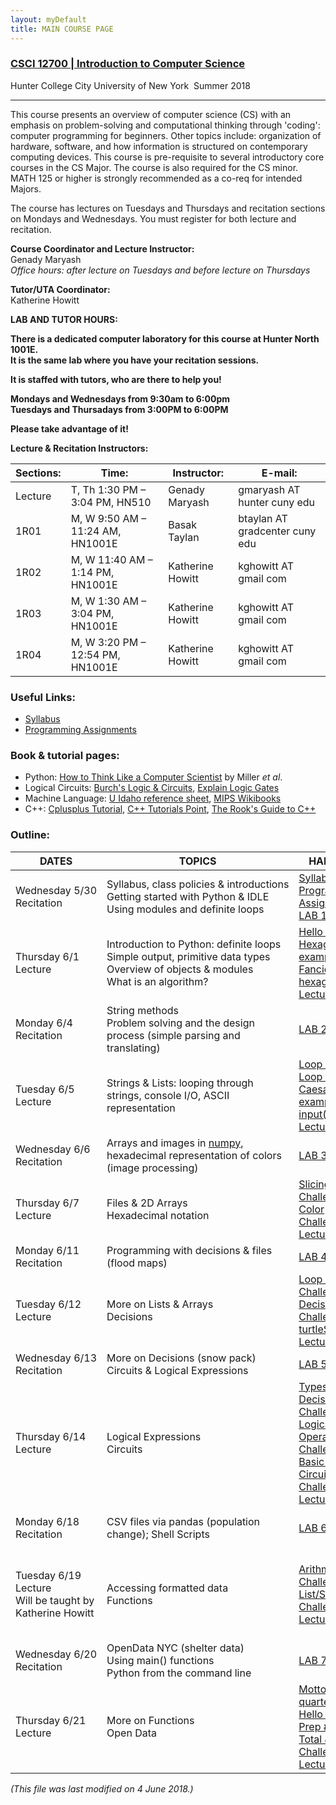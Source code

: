 ```yaml
---
layout: myDefault
title: MAIN COURSE PAGE
---
```

### [CSCI 12700 | Introduction to Computer Science](../summer2018.html)
Hunter College City University of New York &nbsp;Summer 2018  

---

This course presents an overview of computer science (CS) with an emphasis on problem-solving and computational thinking through 'coding': computer programming for beginners. Other topics include: organization of hardware, software, and how information is structured on contemporary computing devices. This course is pre-requisite to several introductory core courses in the CS Major. The course is also required for the CS minor. MATH 125 or higher is strongly recommended as a co-req for intended Majors.

The course has lectures on Tuesdays and Thursdays and recitation sections on Mondays and Wednesdays. You must register for both lecture and recitation.

**Course Coordinator and Lecture Instructor:**  
Genady Maryash  
*Office hours: after lecture on Tuesdays and before lecture on Thursdays*

**Tutor/UTA Coordinator:**  
Katherine Howitt

**LAB AND TUTOR HOURS:**  

**There is a dedicated computer laboratory for this course at Hunter North 1001E.**  
**It is the same lab where you have your recitation sessions.**   

**It is staffed with tutors, who are there to help you!** 

**Mondays and Wednesdays from 9:30am to 6:00pm**  
**Tuesdays and Thursadays from 3:00PM to 6:00PM**  

**Please take advantage of it!**  
  

**Lecture & Recitation Instructors:**

 Sections: |Time:|Instructor:|E-mail:
---|---|---|---
 Lecture | T, Th 1:30 PM – 3:04 PM, HN510 | Genady Maryash | gmaryash AT hunter cuny edu
 1R01 | M, W  9:50 AM – 11:24 AM, HN1001E | Basak Taylan | btaylan AT gradcenter cuny edu
 1R02 | M, W  11:40 AM – 1:14 PM, HN1001E | Katherine Howitt | kghowitt AT gmail com
 1R03 | M, W  1:30 AM – 3:04 PM, HN1001E | Katherine Howitt | kghowitt AT gmail com
 1R04 | M, W  3:20 PM – 12:54 PM, HN1001E | Katherine Howitt | kghowitt AT gmail com

### Useful Links:
*   [Syllabus](s18/syllabus.html)
*   [Programming Assignments](s18/assignments.html)

### Book & tutorial pages:
*   Python: [How to Think Like a Computer Scientist](https://interactivepython.org/runestone/static/thinkcspy/index.html) by Miller _et al_.
*   Logical Circuits: [Burch's Logic & Circuits](http://www.toves.org/books/logic/), [Explain Logic Gates](http://www.explainthatstuff.com/logicgates.html)
*   Machine Language: [U Idaho reference sheet](http://www.mrc.uidaho.edu/mrc/people/jff/digital/MIPSir.html), [MIPS Wikibooks](https://en.wikibooks.org/wiki/MIPS_Assembly/Instruction_Formats)
*   C++: [Cplusplus Tutorial](http://www.cplusplus.com/files/tutorial.pdf), [C++ Tutorials Point](https://www.tutorialspoint.com/cplusplus/index.htm), [The Rook's Guide to C++](https://rooksguide.files.wordpress.com/2013/12/rooks-guide-isbn-version.pdf)

### Outline:

 DATES | TOPICS | HANDOUTS | QUIZ / READING 
 --- | --- | --- | --- 
 Wednesday&nbsp;5/30 Recitation | Syllabus,&nbsp;class&nbsp;policies&nbsp;&&nbsp;introductions<br>Getting started with Python & IDLE<br>Using modules and definite loops | [Syllabus](s18/syllabus.md) <br>[Programming Assignments](s18/assignments.md) <br>[LAB 1](s18/lab1.html) | Academic Integrity 
 Thursday&nbsp;6/1 Lecture | Introduction to Python: definite loops <br>Simple output, primitive data types<br>Overview of objects & modules <br>What is an algorithm? | [Hello World](http://www.pythontutor.com/visualize.html#code=%23Name%3A%20%20Thomas%20Hunter%0A%23Date%3A%20%20September%201,%202017%0A%23This%20program%20prints%3A%20%20Hello,%20World!%0A%0Aprint%28%22Hello,%20World!%22%29&cumulative=false&curInstr=0&heapPrimitives=false&mode=display&origin=opt-frontend.js&py=3&rawInputLstJSON=%5B%5D&textReferences=false) <br>[Hexagon example](https://trinket.io/python/88a94dfc75) <br>[Fancier hexagon](https://trinket.io/python/a3bede6db8) <br>[Lecture Notes](s18/csci127S18Lecture1.pdf) | [Think&nbsp;CS&nbsp;Chapter&nbsp;1](http://interactivepython.org/runestone/static/thinkcspy/GeneralIntro/toctree.html) <br>[Think&nbsp;CS&nbsp;Chapter&nbsp;4](http://interactivepython.org/runestone/static/thinkcspy/PythonTurtle/toctree.html) 
 Monday&nbsp;6/4 Recitation | String methods <br>Problem solving and the design process (simple parsing and translating) | [LAB 2](s18/lab2.html) | [Loops & Turtles](s18/quizzes.html#Q2) 
 Tuesday&nbsp;6/5 Lecture | Strings & Lists: looping through strings, console I/O, ASCII representation | [Loop Puzzle 1](http://pythontutor.com/visualize.html#code=%23Predict%20what%20will%20be%20printed%3A%0Afor%20i%20in%20range%284%29%3A%0A%20%20%20%20print%28'The%20world%20turned%20upside%20down'%29%0Afor%20j%20in%20%5B0,1,2,3,4,5%5D%3A%0A%20%20%20%20print%28j%29%20%20%20%0Afor%20count%20in%20range%286%29%3A%0A%20%20%20%20print%28count%29%0Afor%20color%20in%20%5B'red',%20'green',%20'blue'%5D%3A%0A%20%20%20%20print%28color%29%20%20%20%20%20%20%0Afor%20i%20in%20range%282%29%3A%0A%20%20%20%20for%20j%20in%20range%282%29%3A%0A%20%20%20%20%20%20%20%20print%28'Look%20around,'%29%0A%20%20%20%20print%28'How%20lucky%20we%20are%20to%20be%20alive!'%29&cumulative=false&heapPrimitives=false&mode=edit&origin=opt-frontend.js&py=3&rawInputLstJSON=%5B%5D&textReferences=false) <br>[Loop Puzzles 2](http://pythontutor.com/visualize.html#code=%23Predict%20what%20will%20be%20printed%3A%0A%0Afor%20num%20in%20%5B2,4,6,8,10%5D%3A%0A%20%20%20%20print%28num%29%0A%20%20%20%20%0Asum%20%3D%200%0Afor%20x%20in%20range%280,12,2%29%3A%0A%20%20%20%20print%28x%29%0A%20%20%20%20sum%20%3D%20sum%20%2B%20x%0A%0Aprint%28x%29%0A%0Afor%20c%20in%20%22ABCD%22%3A%0A%20%20%20%20print%28c%29%0A&cumulative=false&curInstr=0&heapPrimitives=false&mode=display&origin=opt-frontend.js&py=3&rawInputLstJSON=%5B%5D&textReferences=false) <br>[Caesar Cipher example](http://pythontutor.com/visualize.html#code=%23Predict%20what%20will%20be%20printed%3A%0A%0Afor%20c%20in%20range%2865,90%29%3A%0A%20%20%20%20print%28chr%28c%29%29%0A%20%20%20%20%0Amessage%20%3D%20%22I%20love%20Python%22%0AnewMessage%20%3D%20%22%22%0Afor%20c%20in%20message%3A%0A%20%20%20%20print%28ord%28c%29%29%20%20%20%23Print%20the%20Unicode%20of%20each%20number%0A%20%20%20%20print%28chr%28ord%28c%29%2B1%29%29%20%20%20%20%23Print%20the%20next%20character%0A%20%20%20%20newMessage%20%3D%20newMessage%20%2B%20chr%28ord%28c%29%2B1%29%20%23add%20to%20the%20new%20message%0Aprint%28%22The%20coded%20message%20is%22,%20newMessage%29%0A%0Aword%20%3D%20%22zebra%22%0AcodedWord%20%3D%20%22%22%0Afor%20ch%20in%20word%3A%0A%20%20%20%20offset%20%3D%20ord%28ch%29%20-%20ord%28'a'%29%20%2B%201%20%23how%20many%20letters%20past%20'a'%0A%20%20%20%20wrap%20%3D%20offset%20%25%2026%20%20%23if%20larger%20than%2026,%20wrap%20back%20to%200%0A%20%20%20%20newChar%20%3D%20chr%28ord%28'a'%29%20%2B%20wrap%29%20%20%23compute%20the%20new%20letter%0A%20%20%20%20print%28wrap,%20chr%28ord%28'a'%29%20%2B%20wrap%29%29%20%20%20%20%23print%20the%20wrap%20%26%20new%20letter%0A%20%20%20%20codedWord%20%3D%20codedWord%20%2B%20newChar%20%23add%20the%20newChar%20to%20the%20coded%20word%0A%20%20%20%20%0Aprint%28%22The%20coded%20word%20%28with%20wrap%29%20is%22,%20codedWord%29%0A&cumulative=false&curInstr=0&heapPrimitives=false&mode=display&origin=opt-frontend.js&py=3&rawInputLstJSON=%5B%5D&textReferences=false) <br>[input() example](http://pythontutor.com/visualize.html#code=mess%20%3D%20input%28'Please%20enter%20a%20message%3A'%29%0Aprint%28%22You%20entered%22,%20mess%29&cumulative=false&curInstr=0&heapPrimitives=false&mode=display&origin=opt-frontend.js&py=3&rawInputLstJSON=%5B%5D&textReferences=false) <br>[Lecture notes](s18/csci127S18Lecture2.pdf) | [Think&nbsp;CS&nbsp;Chapter&nbsp;2](http://interactivepython.org/runestone/static/thinkcspy/SimplePythonData/toctree.html) <br>[Think&nbsp;CS&nbsp;Chapter&nbsp;3](http://interactivepython.org/runestone/static/thinkcspy/Debugging/toctree.html) 
 Wednesday&nbsp;6/6 Recitation | Arrays and images in [numpy](http://www.numpy.org), hexadecimal representation of colors (image processing) | [LAB 3](s18/lab3.html) | [Strings & Lists](s18/quizzes.html#Q3) 
 Thursday&nbsp;6/7 Lecture | Files & 2D Arrays <br>Hexadecimal notation | [Slicing Challenges](http://www.pythontutor.com/visualize.html#code=for%20d%20in%20range%2810,%200,%20-1%29%3A%0A%20%20%20%20print%28d%29%0Aprint%28%22Blast%20off!%22%29%0A%0Afor%20num%20in%20range%285,8%29%3A%0A%20%20%20%20print%28num,%202*num%29%0A%20%20%20%20%0As%20%3D%20%22City%20University%20of%20New%20York%22%0Aprint%28s%5B3%5D,%20s%5B0%3A3%5D,%20s%5B%3A3%5D%29%0Aprint%28s%5B5%3A8%5D,%20s%5B-1%5D%29%0A%0Anames%20%3D%20%5B%22Eleanor%22,%20%22Anna%22,%20%22Alice%22,%20%22Edith%22%5D%0Afor%20n%20in%20names%3A%0A%20%20%20%20print%28n%29&cumulative=false&curInstr=0&heapPrimitives=false&mode=display&origin=opt-frontend.js&py=3&rawInputLstJSON=%5B%5D&textReferences=false) <br>[Color Challenges](https://trinket.io/python/8e9edc0a1b?runMode=console) <br>[Lecture notes](s18/csci127S18Lecture3.pdf) | [Think&nbsp;CS&nbsp;Section&nbsp;8.10](http://interactivepython.org/runestone/static/thinkcspy/MoreAboutIteration/2DimensionalIterationImageProcessing.html) <br>[Think&nbsp;CS&nbsp;Chapter&nbsp;11](http://interactivepython.org/runestone/static/thinkcspy/Files/toctree.html) <br>[Numpy tutorial (DataCamp)](https://www.datacamp.com/community/tutorials/python-numpy-tutorial) 
 Monday&nbsp;6/11 Recitation | Programming with decisions & files (flood maps) | [LAB 4](s18/lab4.html) | [Colors & Images in Numpy](s18/quizzes.html#Q4) 
 Tuesday&nbsp;6/12 Lecture | More on Lists & Arrays <br>Decisions | [Loop & Slice Challenges](http://pythontutor.com/visualize.html#code=word%20%3D%20%22Hunter%22%0Afor%20i%20in%20range%282,10,3%29%3A%0A%20%20%20%20for%20c%20in%20word%3A%0A%20%20%20%20%20%20%20%20print%28i,c,%20end%20%3D%20%22%22%29%0A%20%20%20%20print%28%29%0A%20%20%20%20%0Apali%20%3D%20%22a%20man%20a%20plan%20a%20canal%20Panama%22%0Aprint%28pali%5B0%5D,%20pali%5B-1%5D%29%0Aprint%28pali%5B2%3A5%5D,%20pali%5B-4%3A-1%5D%29%0A%0AqPop%20%3D%20%5B152999,284041,469042,1079129,1297634,%0A%20%20%20%201550849,1809578,1986473,1891325,1951598,%0A%20%20%20%202229379,2230722%5D%0Aprint%28%22Queens%20population%20in%201900%3A%22,%20qPop%5B0%5D%29%0Aprint%28%22Since%202000%3A%22,%20qPop%5B-3%3Alen%28qPop%29%5D%29&cumulative=false&curInstr=0&heapPrimitives=false&mode=display&origin=opt-frontend.js&py=3&rawInputLstJSON=%5B%5D&textReferences=false) <br>[Decision Challenges](http://www.pythontutor.com/visualize.html#code=yearBorn%20%3D%20int%28input%28'Enter%20year%20born%3A%20'%29%29%0Aif%20yearBorn%20%3C%201946%3A%0A%20%20%20%20print%28%22Greatest%20Generation%22%29%0Aelif%20yearBorn%20%3C%3D%201964%3A%0A%20%20%20%20print%28%22Baby%20Boomer%22%29%0Aelif%20yearBorn%20%3C%3D%201984%3A%0A%20%20%20%20print%28%22Generation%20X%22%29%0Aelif%20yearBorn%20%3C%3D%202004%3A%0A%20%20%20%20print%28%22Millennial%22%29%0Aelse%3A%0A%20%20%20%20print%28%22TBD%22%29%0A%20%20%20%20%0Ax%20%3D%20int%28input%28'Enter%20number%3A%20'%29%29%0Aif%20x%20%25%202%20%3D%3D%200%3A%0A%20%20%20%20print%28'Even%20number'%29%0Aelse%3A%0A%20%20%20%20print%28'Odd%20number'%29&cumulative=false&curInstr=0&heapPrimitives=false&mode=display&origin=opt-frontend.js&py=3&rawInputLstJSON=%5B%221966%22,%223%22%5D&textReferences=false) <br>[turtleString.py](f17/turtleString.py) <br>[Lecture notes](s18/csci127S18Lecture4.pdf) | [Think&nbsp;CS&nbsp;Chapter&nbsp;7](http://interactivepython.org/runestone/static/thinkcspy/Selection/toctree.html) <br>[Think&nbsp;CS&nbsp;Chapter&nbsp;11](http://interactivepython.org/runestone/static/thinkcspy/Files/toctree.html) 
 Wednesday&nbsp;6/13 Recitation | More on Decisions (snow pack) Circuits & Logical Expressions | [LAB 5](s18/lab5.html) | [Decisions & Color](s18/quizzes.html#Q5) 
 Thursday&nbsp;6/14 Lecture | Logical Expressions <br>Circuits | [Types & Decisions Challenges](http://pythontutor.com/visualize.html#code=%23What%20are%20the%20types%3A%0Ay1%20%3D%202017%0Ay2%20%3D%20%222018%22%0Aprint%28type%28y1%29%29%0Aprint%28type%28%22y1%22%29%29%0Aprint%28type%282017%29%29%0Aprint%28type%28%222017%22%29%29%0Aprint%28type%28y2%29%29%0Aprint%28type%28y1/4.0%29%29%0A%0Ax%20%3D%20int%28y2%29%20-%20y1%0Aif%20x%20%3C%200%3A%0A%20%20%20%20print%28y2%29%0Aelse%3A%0A%20%20%20%20print%28y1%29%0A%20%20%20%20%0Acents%20%3D%20432%0Adollars%20%3D%20cents%20//%20100%0Achange%20%3D%20cents%20%25%20100%0Aif%20dollars%20%3E%200%3A%0A%20%20%20%20print%28'%24'%2Bstr%28dollars%29%29%0Aif%20change%20%3E%200%3A%0A%20%20%20%20quarters%20%3D%20change%20//%2025%0A%20%20%20%20pennies%20%3D%20change%20%25%2025%0A%20%20%20%20print%28quarters,%20%22quarters%22%29%0A%20%20%20%20print%28%22and%22,%20pennies,%20%22pennies%22%29%0A%0A%0A&cumulative=false&curInstr=0&heapPrimitives=false&mode=display&origin=opt-frontend.js&py=3&rawInputLstJSON=%5B%5D&textReferences=false) <br>[Logical Operators Challenges](http://pythontutor.com/visualize.html#code=origin%20%3D%20%22Indian%20Ocean%22%0Awinds%20%3D%20100%0A%0Aif%20%28winds%20%3E%2074%29%3A%0A%20%20%20%20print%28%22Major%20storm,%20called%20a%20%22,%20end%3D%22%22%29%0A%20%20%20%20if%20origin%20%3D%3D%20%22Indian%20Ocean%22%20or%20origin%20%3D%3D%20%22South%20Pacific%22%3A%0A%20%20%20%20%20%20%20%20print%28%22cyclone.%22%29%0A%20%20%20%20elif%20origin%20%3D%3D%20%22North%20Pacific%22%3A%0A%20%20%20%20%20%20%20%20print%28%22typhoon.%22%29%0A%20%20%20%20else%3A%0A%20%20%20%20%20%20%20%20print%28%22hurricane.%22%29%0A%0Avisibility%20%3D%200.2%0Awinds%20%3D%2040%0Aconditions%20%3D%20%22blowing%20snow%22%0A%0A%0Aif%20%28winds%20%3E%2035%29%20and%20%28visibility%20%3C%200.25%29%20and%20%5C%0A%20%20%20%20%20%20%28conditions%20%3D%3D%20%22blowing%20snow%22%20or%20conditions%20%3D%3D%20%22heavy%20snow%22%29%3A%0A%20%20%20%20print%28%22Blizzard!%22%29%0A%0A&cumulative=false&curInstr=0&heapPrimitives=false&mode=display&origin=opt-frontend.js&py=3&rawInputLstJSON=%5B%5D&textReferences=false) <br>[Basic Gates](http://www.neuroproductions.be/logic-lab/index.php?id=80205) <br>[Circuit Challenges](http://www.neuroproductions.be/logic-lab/index.php?id=80206) <br>[Lecture notes](s18/csci127S18Lecture5.pdf) | [Think&nbsp;CS&nbsp;Chapter&nbsp;7](http://interactivepython.org/runestone/static/thinkcspy/Selection/toctree.html) <br>[Burch's Logic & Circuits](http://www.toves.org/books/logic/) <br>[Explain Logic Gates](http://www.explainthatstuff.com/logicgates.html) 
 Monday&nbsp;6/18 Recitation | CSV files via pandas (population change); Shell Scripts | [LAB 6](s18/lab6.html) | [Circuits <br>Truth&nbsp;Tables <br>Logical&nbsp;Expressions](s18/quizzes.html#Q6) 
 Tuesday&nbsp;6/19 Lecture <br>Will be taught by Katherine Howitt | Accessing formatted data <br>Functions | [Arithmetic Challenges](http://pythontutor.com/visualize.html#code=x%20%3D%206%0Ay%20%3D%20x%20%25%204%0Aw%20%3D%20y**3%0Az%20%3D%20w%20//%202%0Aprint%28x,y,w,z%29%0Ax,y%20%3D%20y,w%0Aprint%28x,y,w,z%29%0Ax%20%3D%20y%20/%202%0Aprint%28x,y,w,z%29%0A&cumulative=false&curInstr=0&heapPrimitives=false&mode=display&origin=opt-frontend.js&py=3&rawInputLstJSON=%5B%5D&textReferences=false) <br>[List/String Challenges](http://pythontutor.com/visualize.html#code=sports%20%3D%20%5B%22Field%20Hockey%22,%22Swimming%22,%22Water%20Polo%22%5D%0Amess%20%3D%20%22Qoauxca%20BrletRce%20crcx%20qvBnqa%20ocUxk%22%0Aresult%20%3D%20%22%22%0Afor%20i%20in%20range%28len%28mess%29%29%3A%0A%20%20%20%20if%20i%20%25%203%20%3D%3D%200%3A%0A%20%20%20%20%20%20%20%20print%28mess%5Bi%5D%29%0A%20%20%20%20%20%20%20%20result%20%3D%20result%20%2B%20mess%5Bi%5D%0Aprint%28sports%5B1%5D,%20result%29%0A&cumulative=false&curInstr=0&heapPrimitives=false&mode=display&origin=opt-frontend.js&py=3&rawInputLstJSON=%5B%5D&textReferences=false) <br>[Lecture notes](s18/csci127S18Lecture6.pdf) | [Think&nbsp;CS&nbsp;Chapter&nbsp;6](http://interactivepython.org/runestone/static/thinkcspy/Functions/toctree.html) <br>[10-minutes to Pandas Tutorial](https://pandas.pydata.org/pandas-docs/stable/10min.html) <br>[DataCamp Pandas Tutorial](https://www.datacamp.com/community/tutorials/pandas-tutorial-dataframe-python#gs.hnyRaik) <br>[Ubuntu Terminal Reference Sheet](https://help.ubuntu.com/community/UsingTheTerminal) 
 Wednesday&nbsp;6/20 Recitation | OpenData NYC (shelter data) <br>Using main() functions <br>Python from the command line | [LAB 7](s18/lab7.html) | [Formatted Data & Shell Commands](s18/quizzes.html#Q7) 
 Thursday&nbsp;6/21 Lecture | More on Functions <br>Open Data | [Motto Challenge](http://pythontutor.com/visualize.html#code=motto%20%3D%20%22Mihi%20Cura%20Futuri%22%0Al%20%3D%20len%28motto%29%0Afor%20i%20in%20range%28l%29%3A%0A%20%20%20%20print%28motto%5Bi%5D%29%0Afor%20j%20in%20range%28l-1,-1,-1%29%3A%0A%20%20%20%20print%28motto%5Bj%5D%29%0A%20%20%20%20%0A&cumulative=false&curInstr=0&heapPrimitives=false&mode=display&origin=opt-frontend.js&py=3&rawInputLstJSON=%5B%5D&textReferences=false) <br>[quarterImage.py](http://pythontutor.com/visualize.html#code=motto%20%3D%20%22Mihi%20Cura%20Futuri%22%0Al%20%3D%20len%28motto%29%0Afor%20i%20in%20range%28l%29%3A%0A%20%20%20%20print%28motto%5Bi%5D%29%0Afor%20j%20in%20range%28l-1,-1,-1%29%3A%0A%20%20%20%20print%28motto%5Bj%5D%29%0A%20%20%20%20%0A&cumulative=false&curInstr=0&heapPrimitives=false&mode=display&origin=opt-frontend.js&py=3&rawInputLstJSON=%5B%5D&textReferences=false) <br>[Hello&nbsp;with&nbsp;main](http://pythontutor.com/visualize.html#code=motto%20%3D%20%22Mihi%20Cura%20Futuri%22%0Al%20%3D%20len%28motto%29%0Afor%20i%20in%20range%28l%29%3A%0A%20%20%20%20print%28motto%5Bi%5D%29%0Afor%20j%20in%20range%28l-1,-1,-1%29%3A%0A%20%20%20%20print%28motto%5Bj%5D%29%0A%20%20%20%20%0A&cumulative=false&curInstr=0&heapPrimitives=false&mode=display&origin=opt-frontend.js&py=3&rawInputLstJSON=%5B%5D&textReferences=false) <br>[Prep #1.2](http://pythontutor.com/visualize.html#code=a%20%3D%204%0Ab%20%3D%20a**2%0Ac%20%3D%20b%20%25%205%0Ad%20%3D%20b%20//%205%0Aprint%28a,b,c,d%29%0Aa,b%20%3D%20b,c%0Aprint%28a,b,c,d%29%0Aa%20%3D%20b%20%25%202%0Aprint%28a,b,c,d%29&cumulative=false&curInstr=9&heapPrimitives=false&mode=display&origin=opt-frontend.js&py=3&rawInputLstJSON=%5B%5D&textReferences=false) <br>[Total & Tax Challenge](http://pythontutor.com/visualize.html#code=def%20totalWithTax%28food,tip%29%3A%0A%20%20%20%20total%20%3D%200%0A%20%20%20%20tax%20%3D%200.0875%0A%20%20%20%20total%20%3D%20food%20%2B%20food%20*%20tax%0A%20%20%20%20total%20%3D%20total%20%2B%20tip%0A%20%20%20%20return%28total%29%0A%20%20%20%20%0Alunch%20%3D%20float%28input%28'Enter%20lunch%20total%3A%20'%29%29%0AlTip%20%3D%20float%28input%28'Enter%20lunch%20tip%3A'%20%29%29%0AlTotal%20%3D%20totalWithTax%28lunch,%20lTip%29%0Aprint%28'Lunch%20total%20is',%20lTotal%29%0A%0Adinner%3D%20float%28input%28'Enter%20dinner%20total%3A%20'%29%29%0AdTip%20%3D%20float%28input%28'Enter%20dinner%20tip%3A'%20%29%29%0AdTotal%20%3D%20totalWithTax%28dinner,%20dTip%29%0Aprint%28'Dinner%20total%20is',%20dTotal%29&cumulative=false&curInstr=0&heapPrimitives=false&mode=display&origin=opt-frontend.js&py=3&rawInputLstJSON=%5B%5D&textReferences=false) <br>[Lecture notes](https://stjohn.github.io/teaching/csci127/s18/csci127S18Lecture7.pdf) | [Think&nbsp;CS&nbsp;Chapter&nbsp;6](http://interactivepython.org/runestone/static/thinkcspy/Functions/toctree.html) <br>[10-minutes to Pandas Tutorial](https://pandas.pydata.org/pandas-docs/stable/10min.html) <br>[DataCamp Pandas Tutorial](https://www.datacamp.com/community/tutorials/pandas-tutorial-dataframe-python#gs.hnyRaik) 

_(This file was last modified on 4 June 2018.)_ 
